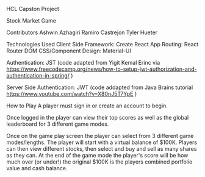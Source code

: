 HCL Capston Project

Stock Market Game

Contributors
Ashwin Azhagiri
Ramiro Castrejon
Tyler Hueter

Technologies Used
Client Side
Framework: Create React App
Routing: React Router DOM
CSS/Component Design: Material-UI

Authentication: JST (code adapted from Yigit Kemal Erinc via https://www.freecodecamp.org/news/how-to-setup-jwt-authorization-and-authentication-in-spring/ )

Server Side
Authentication: JWT (code addapted from Java Brains tutorial https://www.youtube.com/watch?v=X80nJ5T7YpE )


How to Play
A player must sign in or create an account to begin.

Once logged in the player can view their top scores as well as the global leaderboard for 3 different game modes.

Once on the game play screen the player can select from 3 different game modes/lengths. The player will start with a virtual balance of $100K. Players can then view different stocks, then select and buy and sell as many shares as they can. At the end of the game mode the player's score will be how much over (or under!) the original $100K is the players combined portfolio value and cash balance.